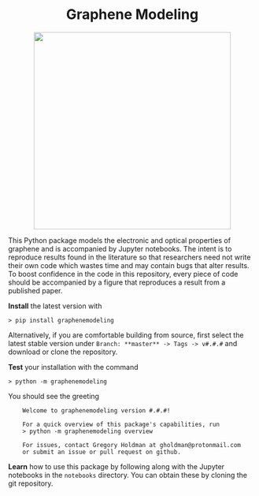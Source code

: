 <h1><center>Graphene Modeling</center></h1>

<center><img src='https://github.com/gholdman1/graphenemodeling/blob/master/notebooks/images/overview.png' width=400px /></center>

This Python package models the electronic and optical properties of graphene and is accompanied by Jupyter notebooks. The intent is to reproduce results found in the literature so that researchers need not write their own code which wastes time and may contain bugs that alter results. To boost confidence in the code in this repository, every piece of code should be accompanied by a figure that reproduces a result from a published paper.

**Install** the latest version with

```
> pip install graphenemodeling
```

Alternatively, if you are comfortable building from source, first select the latest stable version under `Branch: **master** -> Tags -> v#.#.#` and download or clone the repository.

**Test** your installation with the command

```
> python -m graphenemodeling
```

You should see the greeting

```
	Welcome to graphenemodeling version #.#.#!

    For a quick overview of this package's capabilities, run
    > python -m graphenemodeling overview

    For issues, contact Gregory Holdman at gholdman@protonmail.com
    or submit an issue or pull request on github.

```

**Learn** how to use this package by following along with the Jupyter notebooks in the `notebooks` directory. You can obtain these by cloning the git repository.
